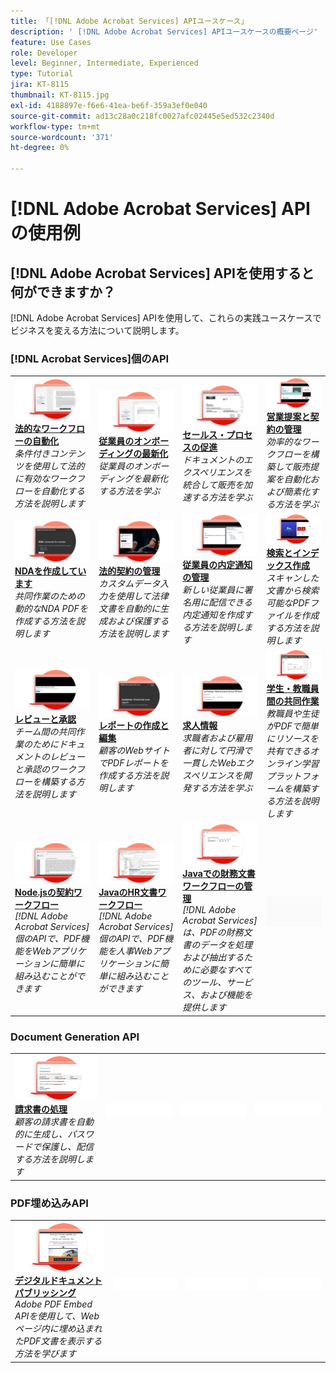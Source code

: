 ```yaml
---
title: 「[!DNL Adobe Acrobat Services] APIユースケース」
description: ' [!DNL Adobe Acrobat Services] APIユースケースの概要ページ'
feature: Use Cases
role: Developer
level: Beginner, Intermediate, Experienced
type: Tutorial
jira: KT-8115
thumbnail: KT-8115.jpg
exl-id: 4188897e-f6e6-41ea-be6f-359a3ef0e040
source-git-commit: ad13c28a0c218fc0027afc02445e5ed532c2340d
workflow-type: tm+mt
source-wordcount: '371'
ht-degree: 0%

---
```


# [!DNL Adobe Acrobat Services] APIの使用例

## [!DNL Adobe Acrobat Services] APIを使用すると何ができますか？

[!DNL Adobe Acrobat Services] APIを使用して、これらの実践ユースケースでビジネスを変える方法について説明します。

### [!DNL Acrobat Services]個のAPI

<table style="table-layout:fixed">
<tr>
  <td>
    <a href="automatelegalworkflows.md">
      <img alt="法的なワークフローの自動化" src="assets/automatelegal_thumb.png" />
    </a>
    <div>
    <a href="automatelegalworkflows.md"><strong>法的なワークフローの自動化</strong></a>
    </div>
    <em>条件付きコンテンツを使用して法的に有効なワークフローを自動化する方法を説明します</em>
    <br>
  </td>
  <td>
      <a href="employeeonboarding.md">
        <img alt="従業員オンボーディングの最新化" src="assets/employee_thumb.png" />
      </a>
      <div>
      <a href="employeeonboarding.md"><strong>従業員のオンボーディングの最新化</strong></a>
      </div>
      <em>従業員のオンボーディングを最新化する方法を学ぶ</em>
      <br>
  </td>
  <td>
      <a href="acceleratesales.md">
        <img alt="販売プロセスの迅速化" src="assets/accsales_thumb.png" />
      </a>
      <div>
      <a href="acceleratesales.md"><strong>セールス・プロセスの促進</strong></a>
      </div>
      <em>ドキュメントのエクスペリエンスを統合して販売を加速する方法を学ぶ</em>
      <br>
    </td>
    <td>
      <a href="sales.md">
        <img alt="販売提案と契約の管理" src="assets/sales_thumb.png" />
      </a>
      <div>
      <a href="sales.md"><strong>営業提案と契約の管理</strong></a>
      </div>
      <em>効率的なワークフローを構築して販売提案を自動化および簡素化する方法を学ぶ</em>
      <br>
    </td>
</tr>
<tr>
  <td>
    <a href="nda.md">
      <img alt="NDAの作成" src="assets/nda_thumb.png" />
    </a>
    <div>
    <a href="nda.md"><strong>NDAを作成しています</strong></a>
    </div>
    <em>共同作業のための動的なNDA PDFを作成する方法を説明します</em>
    <br>
  </td>
  <td>
    <a href="legal.md">
      <img alt="法的契約の管理" src="assets/legal_thumb.png" />
    </a>
    <div>
    <a href="legal.md"><strong>法的契約の管理</strong></a>
    </div>
    <em>カスタムデータ入力を使用して法律文書を自動的に生成および保護する方法を説明します</em>
    <br>
  </td>
  <td>
    <a href="offer.md">
      <img alt="従業員の内定通知の管理" src="assets/offer_thumb.png" />
    </a>
    <div>
    <a href="offer.md"><strong>従業員の内定通知の管理</strong></a>
    </div>
    <em>新しい従業員に署名用に配信できる内定通知を作成する方法を説明します</em>
    <br>
  </td>
  <td>
    <a href="searching.md">
      <img alt="検索とインデックス作成" src="assets/searching_thumb.png" />
    </a>
    <div>
    <a href="searching.md"><strong>検索とインデックス作成</strong></a>
    </div>
    <em>スキャンした文書から検索可能なPDFファイルを作成する方法を説明します</em>
    <br>
  </td>
</tr>
<tr>
  <td>
    <a href="reviews.md">
      <img alt="レビューと承認" src="assets/reviews_thumb.png" />
    </a>
    <div>
    <a href="reviews.md"><strong>レビューと承認</strong></a>
    </div>
    <em>チーム間の共同作業のためにドキュメントのレビューと承認のワークフローを構築する方法を説明します</em>
    <br>
  </td>
  <td>
    <a href="reportcreation.md">
      <img alt="レポートの作成と編集" src="assets/report_thumb.png" />
    </a>
    <div>
    <a href="reportcreation.md"><strong>レポートの作成と編集</strong></a>
    </div>
    <em>顧客のWebサイトでPDFレポートを作成する方法を説明します</em>
    <br>
  </td>
  <td>
    <a href="jobposting.md">
      <img alt="求人情報" src="assets/job_thumb.png" />
    </a>
    <div>
    <a href="jobposting.md"><strong>求人情報</strong></a>
    </div>
    <em>求職者および雇用者に対して円滑で一貫したWebエクスペリエンスを開発する方法を学ぶ</em>
    <br>
  </td>
  <td>
    <a href="educationcollab.md">
      <img alt="学生・教職員連携" src="assets/edu_thumb.png" />
    </a>
    <div>
    <a href="educationcollab.md"><strong>学生・教職員間の共同作業</strong></a>
    </div>
    <em>教職員や生徒がPDFで簡単にリソースを共有できるオンライン学習プラットフォームを構築する方法を説明します</em>
    <br>
  </td>
</tr>
<tr>
  <td>
    <a href="agreementworkflowsnodejs.md">
      <img alt="Node.jsの契約書ワークフロー" src="assets/AWNjs_thumb.png" />
    </a>
    <div>
    <a href="agreementworkflowsnodejs.md"><strong>Node.jsの契約ワークフロー</strong></a>
    </div>
    <em>[!DNL Adobe Acrobat Services]個のAPIで、PDF機能をWebアプリケーションに簡単に組み込むことができます</em>
    <br>
  </td>
  <td>
    <a href="hragreementworkflowsjava.md">
      <img alt="Javaでの人事文書ワークフロー" src="assets/HRWJ_thumb.png" />
    </a>
    <div>
    <a href="hragreementworkflowsjava.md"><strong>JavaのHR文書ワークフロー</strong></a>
    </div>
    <em>[!DNL Adobe Acrobat Services]個のAPIで、PDF機能を人事Webアプリケーションに簡単に組み込むことができます</em>
    <br>
  </td>
  <td>
    <a href="financeworkflowsjava.md">
      <img alt="Javaでの財務文書ワークフローの管理" src="assets/FAWJ_thumb.png" />
    </a>
    <div>
    <a href="financeworkflowsjava.md"><strong>Javaでの財務文書ワークフローの管理</strong></a>
    </div>
    <em>[!DNL Adobe Acrobat Services]は、PDFの財務文書のデータを処理および抽出するために必要なすべてのツール、サービス、および機能を提供します</em>
    <br>
  </td>
  <td>
    <img alt="スペーサー" src="../assets/GrayBanner_Placeholder.png" />
    <div>
    <br>
  </td>
</tr>
</table>

### Document Generation API

<table style="table-layout:fixed">
<tr>
  <td>
    <a href="invoices.md">
      <img alt="請求書の処理" src="assets/invoices_thumb.png" />
    </a>
    <div>
    <a href="invoices.md"><strong>請求書の処理</strong></a>
    </div>
    <em>顧客の請求書を自動的に生成し、パスワードで保護し、配信する方法を説明します</em>
    <br>
  </td>
  <td>
    <img alt="スペーサー" src="../assets/WhiteBanner_Placeholder.png" />
    <div>
    <br>
  </td>
  <td>
    <img alt="スペーサー" src="../assets/WhiteBanner_Placeholder.png" />
    <div>
    <br>
  </td>
  <td>
    <img alt="スペーサー" src="../assets/WhiteBanner_Placeholder.png" />
    <div>
    <br>
  </td>
</tr>
</table>

### PDF埋め込みAPI

<table style="table-layout:fixed">
<tr>
   <td>
    <a href="ddppdfembedapi.md">
      <img alt="デジタルドキュメントパブリッシング" src="assets/ddp_thumb.png" />
    </a>
    <div>
    <a href="ddppdfembedapi.md"><strong>デジタルドキュメントパブリッシング</strong></a>
    </div>
    <em>Adobe PDF Embed APIを使用して、Webページ内に埋め込まれたPDF文書を表示する方法を学びます</em>
    <br>
  </td>
  <td>
    <img alt="スペーサー" src="../assets/WhiteBanner_Placeholder.png" />
    <div>
    <br>
  </td>
  <td>
    <img alt="スペーサー" src="../assets/WhiteBanner_Placeholder.png" />
    <div>
    <br>
  </td>
  <td>
    <img alt="スペーサー" src="../assets/WhiteBanner_Placeholder.png" />
    <div>
    <br>
  </td>
</tr>
</table>